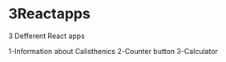 # 3Reactapps
3 Defferent React apps


1-Information about Calisthenics
2-Counter button
3-Calculator
